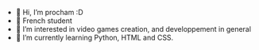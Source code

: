 - 👋 Hi, I’m procham :D
- 📗 French student
- 👀 I’m interested in video games creation, and developpement in general
- 🌱 I’m currently learning Python, HTML and CSS.

